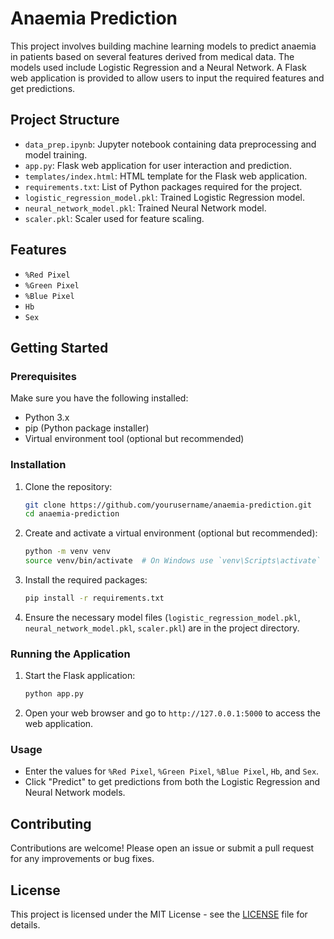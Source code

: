 # Anaemia Prediction

This project involves building machine learning models to predict anaemia in patients based on several features derived from medical data. The models used include Logistic Regression and a Neural Network. A Flask web application is provided to allow users to input the required features and get predictions.

## Project Structure

- `data_prep.ipynb`: Jupyter notebook containing data preprocessing and model training.
- `app.py`: Flask web application for user interaction and prediction.
- `templates/index.html`: HTML template for the Flask web application.
- `requirements.txt`: List of Python packages required for the project.
- `logistic_regression_model.pkl`: Trained Logistic Regression model.
- `neural_network_model.pkl`: Trained Neural Network model.
- `scaler.pkl`: Scaler used for feature scaling.

## Features

- `%Red Pixel`
- `%Green Pixel`
- `%Blue Pixel`
- `Hb`
- `Sex`

## Getting Started

### Prerequisites

Make sure you have the following installed:

- Python 3.x
- pip (Python package installer)
- Virtual environment tool (optional but recommended)

### Installation

1. Clone the repository:

    ```bash
    git clone https://github.com/yourusername/anaemia-prediction.git
    cd anaemia-prediction
    ```

2. Create and activate a virtual environment (optional but recommended):

    ```bash
    python -m venv venv
    source venv/bin/activate  # On Windows use `venv\Scripts\activate`
    ```

3. Install the required packages:

    ```bash
    pip install -r requirements.txt
    ```

4. Ensure the necessary model files (`logistic_regression_model.pkl`, `neural_network_model.pkl`, `scaler.pkl`) are in the project directory.

### Running the Application

1. Start the Flask application:

    ```bash
    python app.py
    ```

2. Open your web browser and go to `http://127.0.0.1:5000` to access the web application.

### Usage

- Enter the values for `%Red Pixel`, `%Green Pixel`, `%Blue Pixel`, `Hb`, and `Sex`.
- Click "Predict" to get predictions from both the Logistic Regression and Neural Network models.

## Contributing

Contributions are welcome! Please open an issue or submit a pull request for any improvements or bug fixes.

## License

This project is licensed under the MIT License - see the [LICENSE](LICENSE) file for details.